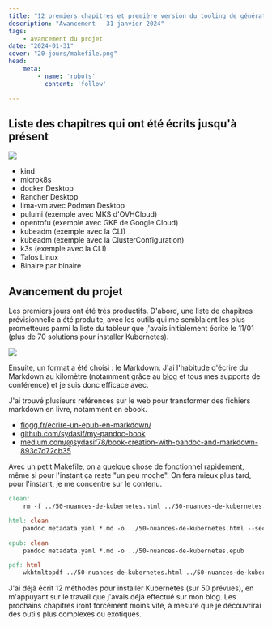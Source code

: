 ```yaml
---
title: "12 premiers chapitres et première version du tooling de génération du livre"
description: "Avancement - 31 janvier 2024"
tags:
    - avancement du projet
date: "2024-01-31"
cover: "20-jours/makefile.png"
head:
    meta:
        - name: 'robots'
          content: 'follow'

---
```


## Liste des chapitres qui ont été écrits jusqu'à présent

![](https://geps.dev/progress/24)

* kind
* microk8s
* docker Desktop
* Rancher Desktop
* lima-vm avec Podman Desktop
* pulumi (exemple avec MKS d'OVHCloud)
* opentofu (exemple avec GKE de Google Cloud)
* kubeadm (exemple avec la CLI)
* kubeadm (exemple avec la ClusterConfiguration)
* k3s (exemple avec la CLI)
* Talos Linux
* Binaire par binaire

## Avancement du projet

Les premiers jours ont été très productifs. D'abord, une liste de chapitres prévisionnelle a été produite, avec les outils qui me semblaient les plus prometteurs parmi la liste du tableur que j'avais initialement écrite le 11/01 (plus de 70 solutions pour installer Kubernetes).

![](images/20-jours/01-31-chapitres.png)

Ensuite, un format a été choisi : le Markdown. J'ai l'habitude d'écrire du Markdown au kilomètre (notamment grâce au [blog](https://blog.zwindler.fr) et tous mes supports de conférence) et je suis donc efficace avec.

J'ai trouvé plusieurs références sur le web pour transformer des fichiers markdown en livre, notamment en ebook.

* [flogg.fr/ecrire-un-epub-en-markdown/](https://flogg.fr/ecrire-un-epub-en-markdown/)
* [github.com/sydasif/my-pandoc-book](https://github.com/sydasif/my-pandoc-book)
* [medium.com/@sydasif78/book-creation-with-pandoc-and-markdown-893c7d72cb35](https://medium.com/@sydasif78/book-creation-with-pandoc-and-markdown-893c7d72cb35)

Avec un petit Makefile, on a quelque chose de fonctionnel rapidement, même si pour l'instant ça reste "un peu moche". On fera mieux plus tard, pour l'instant, je me concentre sur le contenu.

```Makefile
clean:
	rm -f ../50-nuances-de-kubernetes.html ../50-nuances-de-kubernetes.epub ../50-nuances-de-kubernetes.pdf

html: clean
	pandoc metadata.yaml *.md -o ../50-nuances-de-kubernetes.html --section-divs --self-contained

epub: clean
	pandoc metadata.yaml *.md -o ../50-nuances-de-kubernetes.epub

pdf: html
	wkhtmltopdf ../50-nuances-de-kubernetes.html ../50-nuances-de-kubernetes.pdf
```

J'ai déjà écrit 12 méthodes pour installer Kubernetes (sur 50 prévues), en m'appuyant sur le travail que j'avais déjà effectué sur mon blog. Les prochains chapitres iront forcément moins vite, à mesure que je découvrirai des outils plus complexes ou exotiques.
